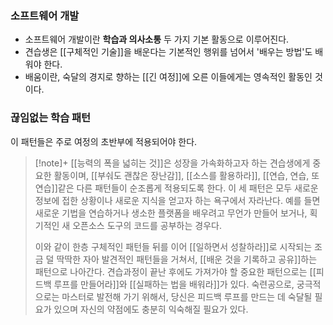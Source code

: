 ### 소프트웨어 개발
+ 소프트웨어 개발이란 **학습과 의사소통** 두 가지 기본 활동으로 이루어진다.
+ 견습생은 [[구체적인 기술]]을 배운다는 기본적인 행위를 넘어서 '배우는 방법'도 배워야 한다.
+ 배움이란, 숙달의 경지로 향하는 [[긴 여정]]에 오른 이들에게는 영속적인 활동인 것이다.


### 끊임없는 학습 패턴
이 패턴들은 주로 여정의 초반부에 적용되어야 한다.

> [!note]+ 
> [[능력의 폭을 넓히는 것]]은 성장을 가속화하고자 하는 견습생에게 중요한 활동이며, [[부숴도 괜찮은 장난감]], [[소스를 활용하라]], [[연습, 연습, 또 연습]]같은 다른 패턴들이 순조롭게 적용되도록 한다. 이 세 패턴은 모두 새로운 정보에 접한 상황이나 새로운 지식을 얻고자 하는 욕구에서 자라난다.
> 예를 들면 새로운 기법을 연습하거나 생소한 플랫폼을 배우려고 무언가 만들어 보거나, 획기적인 새 오픈소스 도구의 코드를 공부하는 경우다.
> 
> 이와 같이 한층 구체적인 패턴들 뒤를 이어 [[일하면서 성찰하라]]로 시작되는 조금 덜 딱딱한 자아 발견적인 패턴들을 거쳐서, [[배운 것을 기록하고 공유]]하는 패턴으로 나아간다. 견습과정이 끝난 후에도 가져가야 할 중요한 패턴으로는 [[피드백 루프를 만들어라]]와 [[실패하는 법을 배워라]]가 있다.
> 숙련공으로, 궁극적으로는 마스터로 발전해 가기 위해서, 당신은 피드백 루프를 만드는 데 숙달될 필요가 있으며 자신의 약점에도 충분히 익숙해질 필요가 있다.